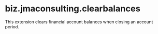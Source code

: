 # biz.jmaconsulting.clearbalances

This extension clears financial account balances when closing an account period.